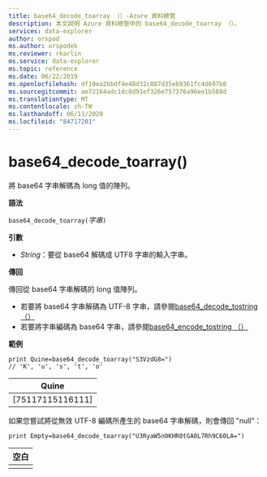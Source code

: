 ```yaml
---
title: base64_decode_toarray （）-Azure 資料總管
description: 本文說明 Azure 資料總管中的 base64_decode_toarray （）。
services: data-explorer
author: orspod
ms.author: orspodek
ms.reviewer: rkarlin
ms.service: data-explorer
ms.topic: reference
ms.date: 06/22/2019
ms.openlocfilehash: df10ea2bbdf4e48d32c087d35eb9361fc4d697b8
ms.sourcegitcommit: ae72164adc1dc8d91ef326e757376a96ee1b588d
ms.translationtype: MT
ms.contentlocale: zh-TW
ms.lasthandoff: 06/11/2020
ms.locfileid: "84717201"
---
```

# <a name="base64_decode_toarray"></a>base64_decode_toarray()

將 base64 字串解碼為 long 值的陣列。

**語法**

`base64_decode_toarray(`*字串*`)`

**引數**

* *String*：要從 base64 解碼成 UTF8 字串的輸入字串。

**傳回**

傳回從 base64 字串解碼的 long 值陣列。

* 若要將 base64 字串解碼為 UTF-8 字串，請參閱[base64_decode_tostring （）](base64_decode_tostringfunction.md)
* 若要將字串編碼為 base64 字串，請參閱[base64_encode_tostring （）](base64_encode_tostringfunction.md)

**範例**

<!-- csl: https://help.kusto.windows.net:443/Samples -->
```kusto
print Quine=base64_decode_toarray("S3VzdG8=")  
// 'K', 'u', 's', 't', 'o'
```

|Quine|
|-----|
|[75117115116111]|

如果您嘗試將從無效 UTF-8 編碼所產生的 base64 字串解碼，則會傳回 "null"：

<!-- csl: https://help.kusto.windows.net:443/Samples -->
```kusto
print Empty=base64_decode_toarray("U3RyaW5n0KHR0tGA0L7Rh9C60LA=")
```

|空白|
|-----|
||
